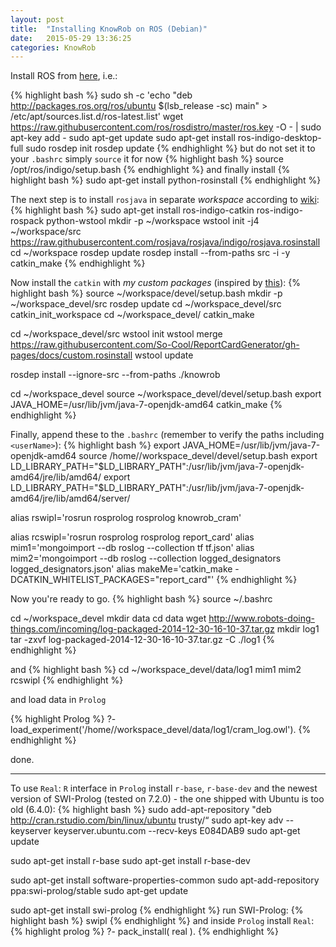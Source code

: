 ```yaml
---
layout: post
title:  "Installing KnowRob on ROS (Debian)"
date:   2015-05-29 13:36:25
categories: KnowRob
---
```


Install ROS from [here][ROSinstall], i.e.:

{% highlight bash %}
sudo sh -c 'echo "deb http://packages.ros.org/ros/ubuntu $(lsb_release -sc) main" > /etc/apt/sources.list.d/ros-latest.list'
wget https://raw.githubusercontent.com/ros/rosdistro/master/ros.key -O - | sudo apt-key add -
sudo apt-get update
sudo apt-get install ros-indigo-desktop-full
sudo rosdep init
rosdep update
{% endhighlight %}
but do not set it to your `.bashrc` simply `source` it for now
{% highlight bash %}
source /opt/ros/indigo/setup.bash
{% endhighlight %}
and finally install
{% highlight bash %}
sudo apt-get install python-rosinstall
{% endhighlight %}

The next step is to install `rosjava` in separate *workspace* according to [wiki][rosjava]:
{% highlight bash %}
sudo apt-get install ros-indigo-catkin ros-indigo-rospack python-wstool
mkdir -p ~/workspace
wstool init -j4 ~/workspace/src https://raw.githubusercontent.com/rosjava/rosjava/indigo/rosjava.rosinstall
cd ~/workspace
rosdep update
rosdep install --from-paths src -i -y
catkin_make
{% endhighlight %}

Now install the `catkin` with *my custom packages* (inspired by [this][catkin]):
{% highlight bash %}
source ~/workspace/devel/setup.bash
mkdir -p ~/workspace_devel/src
rosdep update
cd ~/workspace_devel/src
catkin_init_workspace
cd ~/workspace_devel/
catkin_make

cd ~/workspace_devel/src
wstool init
wstool merge https://raw.githubusercontent.com/So-Cool/ReportCardGenerator/gh-pages/docs/custom.rosinstall
wstool update

rosdep install --ignore-src --from-paths ./knowrob

cd ~/workspace_devel
source ~/workspace_devel/devel/setup.bash
export JAVA_HOME=/usr/lib/jvm/java-7-openjdk-amd64
catkin_make
{% endhighlight %}

Finally, append these to the `.bashrc` (remember to verify the paths including `<userName>`):
{% highlight bash %}
export JAVA_HOME=/usr/lib/jvm/java-7-openjdk-amd64
source /home/<userName>/workspace_devel/devel/setup.bash
export LD_LIBRARY_PATH="$LD_LIBRARY_PATH":/usr/lib/jvm/java-7-openjdk-amd64/jre/lib/amd64/
export LD_LIBRARY_PATH="$LD_LIBRARY_PATH":/usr/lib/jvm/java-7-openjdk-amd64/jre/lib/amd64/server/

alias rswipl='rosrun rosprolog rosprolog knowrob_cram'

alias rcswipl='rosrun rosprolog rosprolog report_card'
alias mim1='mongoimport --db roslog --collection tf tf.json'
alias mim2='mongoimport --db roslog --collection logged_designators logged_designators.json'
alias makeMe='catkin_make -DCATKIN_WHITELIST_PACKAGES="report_card"'
{% endhighlight %}

Now you're ready to go.
{% highlight bash %}
source ~/.bashrc

cd ~/workspace_devel
mkdir data
cd data
wget http://www.robots-doing-things.com/incoming/log-packaged-2014-12-30-16-10-37.tar.gz
mkdir log1
tar -zxvf log-packaged-2014-12-30-16-10-37.tar.gz -C ./log1
{% endhighlight %}

and
{% highlight bash %}
cd ~/workspace_devel/data/log1
mim1
mim2
rcswipl
{% endhighlight %}

and load data in `Prolog`

{% highlight Prolog %}
?- load_experiment('/home/<userName>/workspace_devel/data/log1/cram_log.owl').
{% endhighlight %}

done.

---

To use `Real`: `R` interface in `Prolog` install `r-base`, `r-base-dev` and the newest version of SWI-Prolog (tested on 7.2.0) - the one shipped with Ubuntu is too old (6.4.0):
{% highlight bash %}
sudo add-apt-repository "deb http://cran.rstudio.com/bin/linux/ubuntu trusty/“
sudo apt-key adv --keyserver keyserver.ubuntu.com --recv-keys E084DAB9
sudo apt-get update

sudo apt-get install r-base
sudo apt-get install r-base-dev


sudo apt-get install software-properties-common
sudo apt-add-repository ppa:swi-prolog/stable
sudo apt-get update

sudo apt-get install swi-prolog
{% endhighlight %}
run SWI-Prolog:
{% highlight bash %}
swipl
{% endhighlight %}
and inside `Prolog` install `Real`:
{% highlight prolog %}
?- pack_install( real ).
{% endhighlight %}

[ROSinstall]: http://wiki.ros.org/indigo/Installation/Ubuntu
[rosjava]: http://wiki.ros.org/rosjava/Tutorials/indigo/Source%20Installation
[catkin]: http://knowrob.org/installation/catkin
